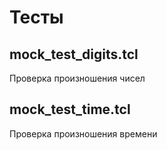 # Тесты

## mock_test_digits.tcl

Проверка произношения чисел

## mock_test_time.tcl

Проверка произношения времени

